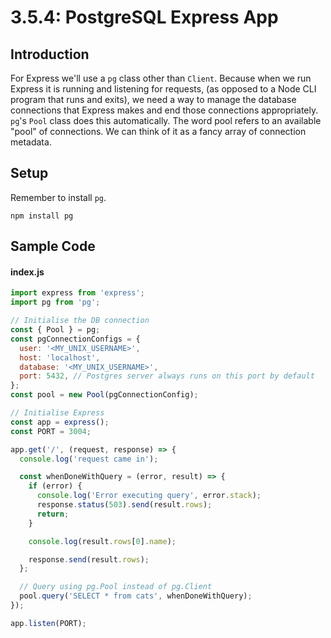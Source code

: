 # 3.5.4: PostgreSQL Express App

## Introduction

For Express we'll use a `pg` class other than `Client`. Because when we run Express it is running and listening for requests, \(as opposed to a Node CLI program that runs and exits\), we need a way to manage the database connections that Express makes and end those connections appropriately. `pg`'s `Pool` class does this automatically. The word pool refers to an available "pool" of connections. We can think of it as a fancy array of connection metadata.

## Setup

Remember to install `pg`.

```text
npm install pg
```

## Sample Code

#### index.js

```javascript
import express from 'express';
import pg from 'pg';

// Initialise the DB connection
const { Pool } = pg;
const pgConnectionConfigs = {
  user: '<MY_UNIX_USERNAME>',
  host: 'localhost',
  database: '<MY_UNIX_USERNAME>',
  port: 5432, // Postgres server always runs on this port by default
};
const pool = new Pool(pgConnectionConfig);

// Initialise Express
const app = express();
const PORT = 3004;

app.get('/', (request, response) => {
  console.log('request came in');

  const whenDoneWithQuery = (error, result) => {
    if (error) {
      console.log('Error executing query', error.stack);
      response.status(503).send(result.rows);
      return;
    }

    console.log(result.rows[0].name);

    response.send(result.rows);
  };

  // Query using pg.Pool instead of pg.Client
  pool.query('SELECT * from cats', whenDoneWithQuery);
});

app.listen(PORT);
```
